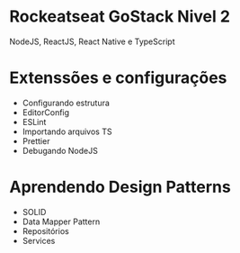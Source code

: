 # Rockeatseat GoStack Nivel 2
NodeJS, ReactJS, React Native e TypeScript

# Extenssões e configurações
* Configurando estrutura
* EditorConfig
* ESLint
* Importando arquivos TS
* Prettier
* Debugando NodeJS

# Aprendendo Design Patterns
* SOLID
* Data Mapper Pattern
* Repositórios
* Services
